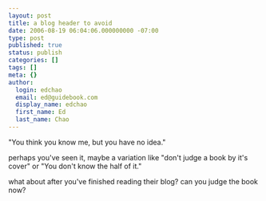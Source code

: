 ```yaml
---
layout: post
title: a blog header to avoid
date: 2006-08-19 06:04:06.000000000 -07:00
type: post
published: true
status: publish
categories: []
tags: []
meta: {}
author:
  login: edchao
  email: ed@guidebook.com
  display_name: edchao
  first_name: Ed
  last_name: Chao
---
```

<p>"You think you know me, but you have no idea."</p>
<p>perhaps you've seen it, maybe a variation like "don't judge a book by it's cover" or "You don't know the half of it."</p>
<p>what about after you've finished reading their blog? can you judge the book now?</p>
